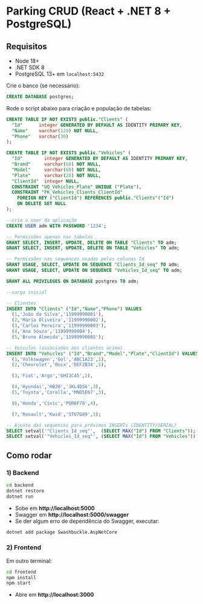 
# Parking CRUD (React + .NET 8 + PostgreSQL)

## Requisitos
- Node 18+
- .NET SDK 8
- PostgreSQL 13+ em `localhost:5432`

Crie o banco (se necessário):
```sql
CREATE DATABASE postgres;
```
Rode o script abaixo para criação e população de tabelas:
```sql
CREATE TABLE IF NOT EXISTS public."Clients" (
  "Id"      integer GENERATED BY DEFAULT AS IDENTITY PRIMARY KEY,
  "Name"    varchar(120) NOT NULL,
  "Phone"   varchar(30)
);

CREATE TABLE IF NOT EXISTS public."Vehicles" (
  "Id"        integer GENERATED BY DEFAULT AS IDENTITY PRIMARY KEY,
  "Brand"     varchar(60) NOT NULL,
  "Model"     varchar(60) NOT NULL,
  "Plate"     varchar(20) NOT NULL,
  "ClientId"  integer NULL,
  CONSTRAINT "UQ_Vehicles_Plate" UNIQUE ("Plate"),
  CONSTRAINT "FK_Vehicles_Clients_ClientId"
    FOREIGN KEY ("ClientId") REFERENCES public."Clients"("Id")
    ON DELETE SET NULL
);

--cria o user da aplicação
CREATE USER adm WITH PASSWORD '1234';

-- Permissões apenas nas tabelas
GRANT SELECT, INSERT, UPDATE, DELETE ON TABLE "Clients" TO adm;
GRANT SELECT, INSERT, UPDATE, DELETE ON TABLE "Vehicles" TO adm;

-- Permissões nas sequences usadas pelas colunas Id
GRANT USAGE, SELECT, UPDATE ON SEQUENCE "Clients_Id_seq" TO adm;
GRANT USAGE, SELECT, UPDATE ON SEQUENCE "Vehicles_Id_seq" TO adm;

GRANT ALL PRIVILEGES ON DATABASE postgres TO adm;

--carga inicial

-- Clientes
INSERT INTO "Clients" ("Id","Name","Phone") VALUES
  (1,'João da Silva','11999990001'),
  (2,'Maria Oliveira','11999990002'),
  (3,'Carlos Pereira','11999990003'),
  (4,'Ana Souza','11999990004'),
  (5,'Bruno Almeida','11999990005');

-- Veículos (associados aos clientes acima)
INSERT INTO "Vehicles" ("Id","Brand","Model","Plate","ClientId") VALUES
  (1,'Volkswagen','Gol','ABC1A23',1),
  (2,'Chevrolet','Onix','DEF2B34',1),

  (3,'Fiat','Argo','GHI3C45',2),

  (4,'Hyundai','HB20','JKL4D56',3),
  (5,'Toyota','Corolla','MNO5E67',3),

  (6,'Honda','Civic','PQR6F78',4),

  (7,'Renault','Kwid','STU7G89',5);

-- Ajuste das sequences para próximos INSERTs (IDENTITY/SERIAL)
SELECT setval('"Clients_Id_seq"',  (SELECT MAX("Id") FROM "Clients"));
SELECT setval('"Vehicles_Id_seq"', (SELECT MAX("Id") FROM "Vehicles"));

```

## Como rodar

### 1) Backend
```bash
cd backend
dotnet restore
dotnet run
```
- Sobe em **http://localhost:5000**
- Swagger em **http://localhost:5000/swagger**
- Se der algum erro de dependência do Swagger, executar:
```bash
dotnet add package Swashbuckle.AspNetCore
```

### 2) Frontend
Em outro terminal:
```bash
cd frontend
npm install
npm start
```
- Abre em **http://localhost:3000**


